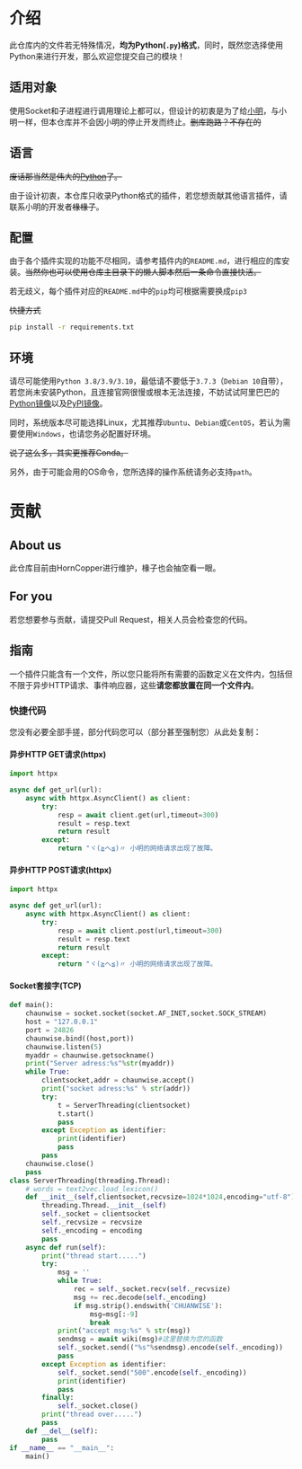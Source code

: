 # 介绍
此仓库内的文件若无特殊情况，**均为Python(`.py`)格式**，同时，既然您选择使用Python来进行开发，那么欢迎您提交自己的模块！

## 适用对象
使用Socket和子进程进行调用理论上都可以，但设计的初衷是为了给[小明](https://github.com/Chuanwise/XiaoMingBot)，与小明一样，但本仓库并不会因小明的停止开发而终止。~~删库跑路？不存在的~~

## 语言
~~废话那当然是伟大的[Python][1]了。~~

由于设计初衷，本仓库只收录Python格式的插件，若您想贡献其他语言插件，请联系小明的开发者~~椽椽子~~。

[1]: https://www.python.org
## 配置
由于各个插件实现的功能不尽相同，请参考插件内的`README.md`，进行相应的库安装。~~当然你也可以使用仓库主目录下的懒人脚本然后一条命令直接快活。~~

若无歧义，每个插件对应的`README.md`中的`pip`均可根据需要换成`pip3`

~~快捷方式~~
```bash
pip install -r requirements.txt
```
## 环境
请尽可能使用```Python 3.8/3.9/3.10```，最低请不要低于```3.7.3```（```Debian 10```自带），若您尚未安装Python，且连接官网很慢或根本无法连接，不妨试试阿里巴巴的[Python镜像](https://registry.npmmirror.com/binary.html?path=python/)以及[PyPI镜像](https://developer.aliyun.com/mirror/pypi)。

同时，系统版本尽可能选择Linux，尤其推荐```Ubuntu```、```Debian```或```CentOS```，若认为需要使用```Windows```，也请您务必配置好环境。

~~说了这么多，其实更推荐Conda。~~

另外，由于可能会用的OS命令，您所选择的操作系统请务必支持```path```。

# 贡献

## About us
此仓库目前由HornCopper进行维护，椽子也会抽空看一眼。

## For you
若您想要参与贡献，请提交Pull Request，相关人员会检查您的代码。

## 指南
一个插件只能含有一个文件，所以您只能将所有需要的函数定义在文件内，包括但不限于异步HTTP请求、事件响应器，这些**请您都放置在同一个文件内**。

### 快捷代码
您没有必要全部手搓，部分代码您可以（部分甚至强制您）从此处复制：

#### 异步HTTP GET请求(httpx)
```python
import httpx

async def get_url(url):
    async with httpx.AsyncClient() as client:
        try:
            resp = await client.get(url,timeout=300)
            result = resp.text
            return result
        except:
            return "ヾ(≧へ≦)〃 小明的网络请求出现了故障。
```
#### 异步HTTP POST请求(httpx)
```python
import httpx

async def get_url(url):
    async with httpx.AsyncClient() as client:
        try:
            resp = await client.post(url,timeout=300)
            result = resp.text
            return result
        except:
            return "ヾ(≧へ≦)〃 小明的网络请求出现了故障。
```
#### Socket套接字(TCP)
```python
def main():
    chaunwise = socket.socket(socket.AF_INET,socket.SOCK_STREAM)
    host = "127.0.0.1"
    port = 24826
    chaunwise.bind((host,port))
    chaunwise.listen(5)
    myaddr = chaunwise.getsockname()
    print("Server adress:%s"%str(myaddr))
    while True:
        clientsocket,addr = chaunwise.accept()
        print("socket adress:%s" % str(addr))
        try:
            t = ServerThreading(clientsocket)
            t.start()
            pass
        except Exception as identifier:
            print(identifier)
            pass
        pass
    chaunwise.close()
    pass
class ServerThreading(threading.Thread):
    # words = text2vec.load_lexicon()
    def __init__(self,clientsocket,recvsize=1024*1024,encoding="utf-8"):
        threading.Thread.__init__(self)
        self._socket = clientsocket
        self._recvsize = recvsize
        self._encoding = encoding
        pass
    async def run(self):
        print("thread start.....")
        try:
            msg = ''
            while True:
                rec = self._socket.recv(self._recvsize)
                msg += rec.decode(self._encoding)
                if msg.strip().endswith('CHUANWISE'):
                    msg=msg[:-9]
                    break
            print("accept msg:%s" % str(msg))
            sendmsg = await wiki(msg)#这里替换为您的函数
            self._socket.send(("%s"%sendmsg).encode(self._encoding))
            pass
        except Exception as identifier:
            self._socket.send("500".encode(self._encoding))
            print(identifier)
            pass
        finally:
            self._socket.close() 
        print("thread over.....")
        pass
    def __del__(self):
        pass
if __name__ == "__main__":
    main()
```
